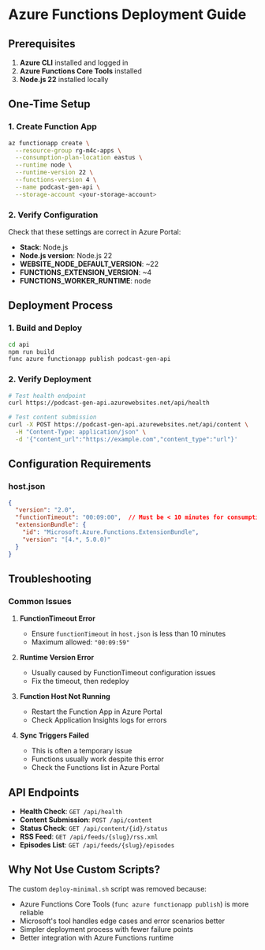 # Azure Functions Deployment Guide

## Prerequisites

1. **Azure CLI** installed and logged in
2. **Azure Functions Core Tools** installed
3. **Node.js 22** installed locally

## One-Time Setup

### 1. Create Function App
```bash
az functionapp create \
  --resource-group rg-m4c-apps \
  --consumption-plan-location eastus \
  --runtime node \
  --runtime-version 22 \
  --functions-version 4 \
  --name podcast-gen-api \
  --storage-account <your-storage-account>
```

### 2. Verify Configuration
Check that these settings are correct in Azure Portal:
- **Stack**: Node.js
- **Node.js version**: Node.js 22
- **WEBSITE_NODE_DEFAULT_VERSION**: ~22
- **FUNCTIONS_EXTENSION_VERSION**: ~4
- **FUNCTIONS_WORKER_RUNTIME**: node

## Deployment Process

### 1. Build and Deploy
```bash
cd api
npm run build
func azure functionapp publish podcast-gen-api
```

### 2. Verify Deployment
```bash
# Test health endpoint
curl https://podcast-gen-api.azurewebsites.net/api/health

# Test content submission
curl -X POST https://podcast-gen-api.azurewebsites.net/api/content \
  -H "Content-Type: application/json" \
  -d '{"content_url":"https://example.com","content_type":"url"}'
```

## Configuration Requirements

### host.json
```json
{
  "version": "2.0",
  "functionTimeout": "00:09:00",  // Must be < 10 minutes for consumption plan
  "extensionBundle": {
    "id": "Microsoft.Azure.Functions.ExtensionBundle",
    "version": "[4.*, 5.0.0)"
  }
}
```

## Troubleshooting

### Common Issues

1. **FunctionTimeout Error**
   - Ensure `functionTimeout` in `host.json` is less than 10 minutes
   - Maximum allowed: `"00:09:59"`

2. **Runtime Version Error**
   - Usually caused by FunctionTimeout configuration issues
   - Fix the timeout, then redeploy

3. **Function Host Not Running**
   - Restart the Function App in Azure Portal
   - Check Application Insights logs for errors

4. **Sync Triggers Failed**
   - This is often a temporary issue
   - Functions usually work despite this error
   - Check the Functions list in Azure Portal

## API Endpoints

- **Health Check**: `GET /api/health`
- **Content Submission**: `POST /api/content`
- **Status Check**: `GET /api/content/{id}/status`
- **RSS Feed**: `GET /api/feeds/{slug}/rss.xml`
- **Episodes List**: `GET /api/feeds/{slug}/episodes`

## Why Not Use Custom Scripts?

The custom `deploy-minimal.sh` script was removed because:
- Azure Functions Core Tools (`func azure functionapp publish`) is more reliable
- Microsoft's tool handles edge cases and error scenarios better
- Simpler deployment process with fewer failure points
- Better integration with Azure Functions runtime
